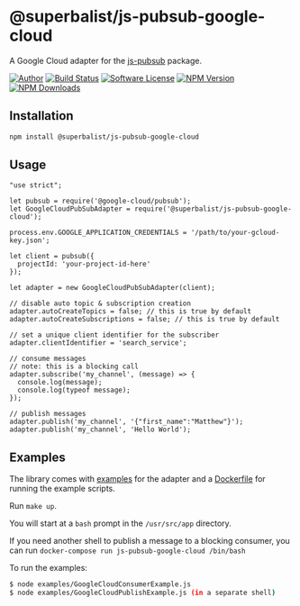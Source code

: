 # @superbalist/js-pubsub-google-cloud

A Google Cloud adapter for the [js-pubsub](https://github.com/Superbalist/js-pubsub) package.

[![Author](http://img.shields.io/badge/author-@superbalist-blue.svg?style=flat-square)](https://twitter.com/superbalist)
[![Build Status](https://img.shields.io/travis/Superbalist/js-pubsub-google-cloud/master.svg?style=flat-square)](https://travis-ci.org/Superbalist/js-pubsub-google-cloud)
[![Software License](https://img.shields.io/badge/license-MIT-brightgreen.svg?style=flat-square)](LICENSE)
[![NPM Version](https://img.shields.io/npm/v/@superbalist/js-pubsub-google-cloud.svg)](https://www.npmjs.com/package/@superbalist/js-pubsub-google-cloud)
[![NPM Downloads](https://img.shields.io/npm/dt/@superbalist/js-pubsub-google-cloud.svg)](https://www.npmjs.com/package/@superbalist/js-pubsub-google-cloud)


## Installation

```bash
npm install @superbalist/js-pubsub-google-cloud
```
    
## Usage

```node
"use strict";

let pubsub = require('@google-cloud/pubsub');
let GoogleCloudPubSubAdapter = require('@superbalist/js-pubsub-google-cloud');

process.env.GOOGLE_APPLICATION_CREDENTIALS = '/path/to/your-gcloud-key.json';

let client = pubsub({
  projectId: 'your-project-id-here'
});

let adapter = new GoogleCloudPubSubAdapter(client);

// disable auto topic & subscription creation
adapter.autoCreateTopics = false; // this is true by default
adapter.autoCreateSubscriptions = false; // this is true by default

// set a unique client identifier for the subscriber
adapter.clientIdentifier = 'search_service';

// consume messages
// note: this is a blocking call
adapter.subscribe('my_channel', (message) => {
  console.log(message);
  console.log(typeof message);
});

// publish messages
adapter.publish('my_channel', '{"first_name":"Matthew"}');
adapter.publish('my_channel', 'Hello World');
```

## Examples

The library comes with [examples](examples) for the adapter and a [Dockerfile](Dockerfile) for
running the example scripts.

Run `make up`.

You will start at a `bash` prompt in the `/usr/src/app` directory.

If you need another shell to publish a message to a blocking consumer, you can run `docker-compose run js-pubsub-google-cloud /bin/bash`

To run the examples:
```bash
$ node examples/GoogleCloudConsumerExample.js
$ node examples/GoogleCloudPublishExample.js (in a separate shell)
```
